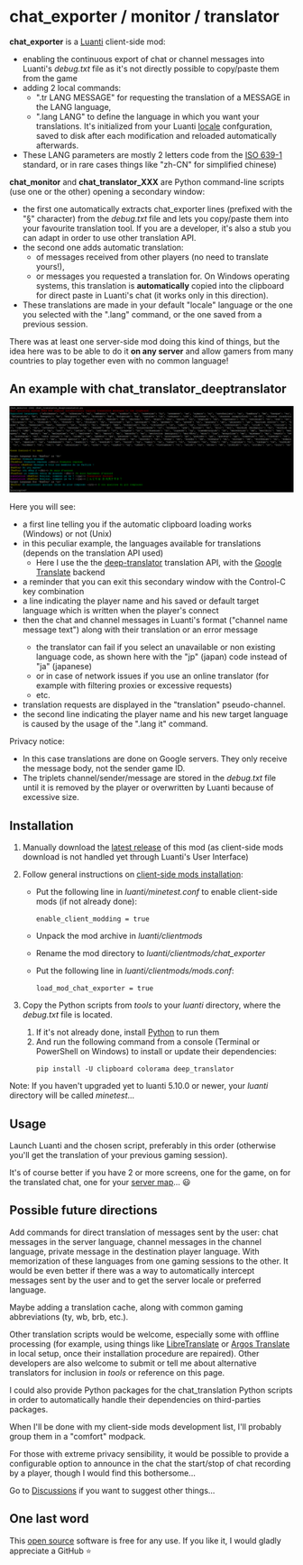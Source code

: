 # chat_exporter / monitor / translator
**chat_exporter** is a [Luanti](https://www.luanti.org/) client-side mod:
* enabling the continuous export of chat or channel messages into Luanti's *debug.txt* file as it's not directly possible to copy/paste them from the game
* adding 2 local commands:
  * ".tr LANG MESSAGE" for requesting the translation of a MESSAGE in the LANG language,
  * ".lang LANG" to define the language in which you want your translations. It's initialized from your Luanti [locale](https://en.wikipedia.org/wiki/Locale_(computer_software)) confguration, saved to disk after each modification and reloaded automatically afterwards.
* These LANG parameters are mostly 2 letters code from the [ISO 639-1](https://en.wikipedia.org/wiki/List_of_ISO_639_language_codes) standard, or in rare cases things like "zh-CN" for simplified chinese)

**chat_monitor** and **chat_translator_XXX** are Python command-line scripts (use one or the other) opening a secondary window:
  * the first one automatically extracts chat_exporter lines (prefixed with the "§" character) from the *debug.txt* file and lets you copy/paste them into your favourite translation tool. If you are a developer, it's also a stub you can adapt in order to use other translation API.
  * the second one adds automatic translation:
    * of messages received from other players (no need to translate yours!),
    * or messages you requested a translation for. On Windows operating systems, this translation is **automatically** copied into the clipboard for direct paste in Luanti's chat (it works only in this direction).
  * These translations are made in your default "locale" language or the one you selected with the ".lang" command, or the one saved from a previous session.

There was at least one server-side mod doing this kind of things, but the idea here was to be able to do it **on any server** and allow gamers from many countries to play together even with no common language!

## An example with chat_translator_deeptranslator
![An example with chat_translator_deeptranslator](https://github.com/HubTou/chat_exporter/blob/main/screenshots/example.png)

Here you will see:
* a first line telling you if the automatic clipboard loading works (Windows) or not (Unix)
* in this peculiar example, the languages available for translations (depends on the translation API used)
  * Here I use the the [deep-translator](https://github.com/nidhaloff/deep-translator) translation API, with the [Google Translate](https://github.com/nidhaloff/deep-translator) backend
* a reminder that you can exit this secondary window with the Control-C key combination
* a line indicating the player name and his saved or default target language which is written when the player's connect
* then the chat and channel messages in Luanti's format ("channel name <sender> message text") along with their translation or an error message
  * the translator can fail if you select an unavailable or non existing language code, as shown here with the "jp" (japan) code instead of "ja" (japanese)
  * or in case of network issues if you use an online translator (for example with filtering proxies or excessive requests)
  * etc.
* translation requests are displayed in the "translation" pseudo-channel.
* the second line indicating the player name and his new target language is caused by the usage of the ".lang it" command.

Privacy notice:
* In this case translations are done on Google servers. They only receive the message body, not the sender game ID.
* The triplets channel/sender/message are stored in the *debug.txt* file until it is removed by the player or overwritten by Luanti because of excessive size.

## Installation
1. Manually download the [latest release](https://github.com/HubTou/chat_exporter/releases) of this mod (as client-side mods download is not handled yet through Luanti's User Interface)
2. Follow general instructions on [client-side mods installation](https://wiki.minetest.net/Installing_Client-Side_Mods):

   * Put the following line in *luanti/minetest.conf* to enable client-side mods (if not already done):
      ```
      enable_client_modding = true
      ```
      
   * Unpack the mod archive in *luanti/clientmods*
   * Rename the mod directory to *luanti/clientmods/chat_exporter*
   * Put the following line in *luanti/clientmods/mods.conf*:
      ```
      load_mod_chat_exporter = true
      ```
3. Copy the Python scripts from *tools* to your *luanti* directory, where the *debug.txt* file is located.
   1. If it's not already done, install [Python](https://www.python.org/downloads/) to run them
   2. And run the following command from a console (Terminal or PowerShell on Windows) to install or update their dependencies:
      ```Shell
      pip install -U clipboard colorama deep_translator
      ```

Note: If you haven't upgraded yet to luanti 5.10.0 or newer, your *luanti* directory will be called *minetest*...

## Usage
Launch Luanti and the chosen script, preferably in this order (otherwise you'll get the translation of your previous gaming session).

It's of course better if you have 2 or more screens, one for the game, on for the translated chat, one for your [server map](https://github.com/HubTou/HubTou/wiki/Making-a-Luanti-server-local-map)... 😃

## Possible future directions
Add commands for direct translation of messages sent by the user: chat messages in the server language, channel messages in the channel language, private message in the destination player language. With memorization of these languages from one gaming sessions to the other. It would be even better if there was a way to automatically intercept messages sent by the user and to get the server locale or preferred language.

Maybe adding a translation cache, along with common gaming abbreviations (ty, wb, brb, etc.).

Other translation scripts would be welcome, especially some with offline processing (for example, using things like [LibreTranslate](https://github.com/libretranslate/libretranslate) or [Argos Translate](https://github.com/argosopentech/argos-translate) in local setup, once their installation procedure are repaired). Other developers are also welcome to submit or tell me about alternative translators for inclusion in *tools* or reference on this page.

I could also provide Python packages for the chat_translation Python scripts in order to automatically handle their dependencies on third-parties packages.

When I'll be done with my client-side mods development list, I'll probably group them in a "comfort" modpack.

For those with extreme privacy sensibility, it would be possible to provide a configurable option to announce in the chat the start/stop of chat recording by a player, though I would find this bothersome...

Go to [Discussions](https://github.com/HubTou/chat_exporter/discussions) if you want to suggest other things...

## One last word
This [open source](https://opensource.org/osd) software is free for any use. If you like it, I would gladly appreciate a GitHub ⭐

